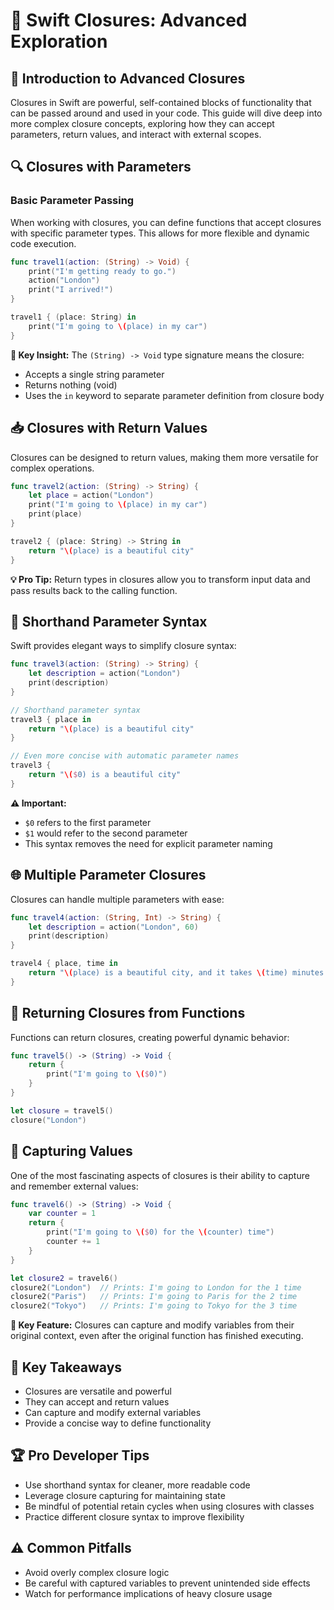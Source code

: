 
# 🚀 Swift Closures: Advanced Exploration

## 📝 Introduction to Advanced Closures
Closures in Swift are powerful, self-contained blocks of functionality that can be passed around and used in your code. This guide will dive deep into more complex closure concepts, exploring how they can accept parameters, return values, and interact with external scopes.

## 🔍 Closures with Parameters
### Basic Parameter Passing
When working with closures, you can define functions that accept closures with specific parameter types. This allows for more flexible and dynamic code execution.

```swift
func travel1(action: (String) -> Void) {
    print("I'm getting ready to go.")
    action("London")
    print("I arrived!")
}

travel1 { (place: String) in
    print("I'm going to \(place) in my car")
}
```

**🔑 Key Insight:** The `(String) -> Void` type signature means the closure:
- Accepts a single string parameter
- Returns nothing (void)
- Uses the `in` keyword to separate parameter definition from closure body

## 📥 Closures with Return Values
Closures can be designed to return values, making them more versatile for complex operations.

```swift
func travel2(action: (String) -> String) {
    let place = action("London")
    print("I'm going to \(place) in my car")
    print(place)
}

travel2 { (place: String) -> String in
    return "\(place) is a beautiful city"
}
```

**💡 Pro Tip:** Return types in closures allow you to transform input data and pass results back to the calling function.

## 🚀 Shorthand Parameter Syntax
Swift provides elegant ways to simplify closure syntax:

```swift
func travel3(action: (String) -> String) {
    let description = action("London")
    print(description)
}

// Shorthand parameter syntax
travel3 { place in
    return "\(place) is a beautiful city"
}

// Even more concise with automatic parameter names
travel3 {
    return "\($0) is a beautiful city"
}
```

**⚠️ Important:** 
- `$0` refers to the first parameter
- `$1` would refer to the second parameter
- This syntax removes the need for explicit parameter naming

## 🌐 Multiple Parameter Closures
Closures can handle multiple parameters with ease:

```swift
func travel4(action: (String, Int) -> String) {
    let description = action("London", 60)
    print(description)
}

travel4 { place, time in
    return "\(place) is a beautiful city, and it takes \(time) minutes to get there"
}
```

## 🔄 Returning Closures from Functions
Functions can return closures, creating powerful dynamic behavior:

```swift
func travel5() -> (String) -> Void {
    return {
        print("I'm going to \($0)")
    }
}

let closure = travel5()
closure("London")
```

## 🧠 Capturing Values
One of the most fascinating aspects of closures is their ability to capture and remember external values:

```swift
func travel6() -> (String) -> Void {
    var counter = 1
    return {
        print("I'm going to \($0) for the \(counter) time")
        counter += 1
    }
}

let closure2 = travel6()
closure2("London")  // Prints: I'm going to London for the 1 time
closure2("Paris")   // Prints: I'm going to Paris for the 2 time
closure2("Tokyo")   // Prints: I'm going to Tokyo for the 3 time
```

**🌟 Key Feature:** Closures can capture and modify variables from their original context, even after the original function has finished executing.

## 🏁 Key Takeaways
- Closures are versatile and powerful
- They can accept and return values
- Can capture and modify external variables
- Provide a concise way to define functionality
## 🏆 Pro Developer Tips
- Use shorthand syntax for cleaner, more readable code
- Leverage closure capturing for maintaining state
- Be mindful of potential retain cycles when using closures with classes
- Practice different closure syntax to improve flexibility

## ⚠️ Common Pitfalls
- Avoid overly complex closure logic
- Be careful with captured variables to prevent unintended side effects
- Watch for performance implications of heavy closure usage



